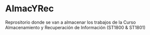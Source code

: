 # AlmacYRec
Reprositorio donde se van a almacenar los trabajos de la Curso Almacenamiento y Recuperación de Información (ST1800 & ST1801)
